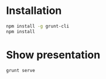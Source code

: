 # Installation

```bash
npm install -g grunt-cli
npm install
```

# Show presentation
```bash
grunt serve
```